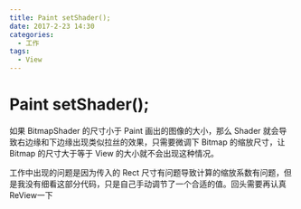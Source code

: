 ```yaml
---
title: Paint setShader();
date: 2017-2-23 14:30
categories:
  - 工作
tags:
  - View
---
```

# Paint setShader();

如果 BitmapShader 的尺寸小于 Paint 画出的图像的大小，那么 Shader 就会导致右边缘和下边缘出现类似拉丝的效果，只需要微调下 Bitmap 的缩放尺寸，让 Bitmap 的尺寸大于等于 View 的大小就不会出现这种情况。

工作中出现的问题是因为传入的 Rect 尺寸有问题导致计算的缩放系数有问题，但是我没有细看这部分代码，只是自己手动调节了一个合适的值。回头需要再认真ReView一下